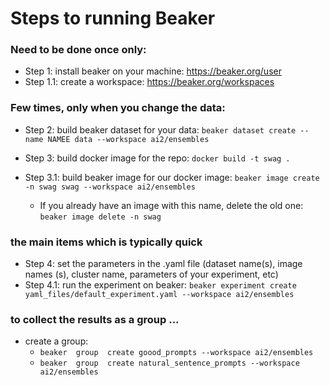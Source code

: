 # Steps to running Beaker

### Need to be done once only:
- Step 1: install beaker on your machine: https://beaker.org/user
- Step 1.1: create a workspace: https://beaker.org/workspaces


### Few times, only when you change the data:
- Step 2: build beaker dataset for your data: `beaker dataset create --name NAMEE data --workspace ai2/ensembles`

- Step 3: build docker image for the repo: `docker build -t swag .`
- Step 3.1: build beaker image for our docker image: `beaker image create -n swag swag --workspace ai2/ensembles`
    - If you already have an image with this name, delete the old one: `beaker image delete -n swag`


### the main items which is typically quick
- Step 4: set the parameters in the .yaml file (dataset name(s), image names (s), cluster name, parameters of your experiment, etc)
- Step 4.1: run the experiment on beaker: `beaker experiment create yaml_files/default_experiment.yaml --workspace ai2/ensembles`

### to collect the results as a group ...
 - create a group: 
   - `beaker  group  create goood_prompts --workspace ai2/ensembles`
   - `beaker  group  create natural_sentence_prompts --workspace ai2/ensembles`